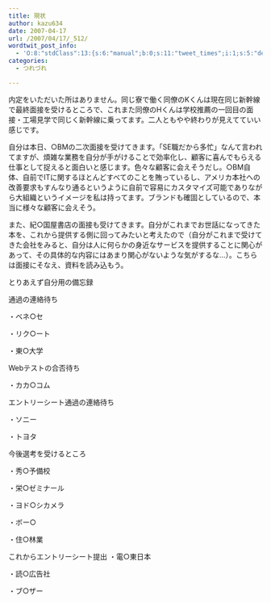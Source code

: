 ```yaml
---
title: 現状
author: kazu634
date: 2007-04-17
url: /2007/04/17/_512/
wordtwit_post_info:
  - 'O:8:"stdClass":13:{s:6:"manual";b:0;s:11:"tweet_times";i:1;s:5:"delay";i:0;s:7:"enabled";i:1;s:10:"separation";s:2:"60";s:7:"version";s:3:"3.7";s:14:"tweet_template";b:0;s:6:"status";i:2;s:6:"result";a:0:{}s:13:"tweet_counter";i:2;s:13:"tweet_log_ids";a:1:{i:0;i:2895;}s:9:"hash_tags";a:0:{}s:8:"accounts";a:1:{i:0;s:7:"kazu634";}}'
categories:
  - つれづれ

---
```

<div class="section">
<p>
    内定をいただいた所はありません。同じ寮で働く同僚のKくんは現在同じ新幹線で最終面接を受けるところで、これまた同僚のHくんは学校推薦の一回目の面接・工場見学で同じく新幹線に乗ってます。二人ともやや終わりが見えてていい感じです。
</p>
  
<p>
    自分は本日、○BMの二次面接を受けてきます。「SE職だから多忙」なんて言われてますが、煩雑な業務を自分が手がけることで効率化し、顧客に喜んでもらえる仕事として捉えると面白いと感じます。色々な顧客に会えそうだし。○BM自体、自前でITに関するほとんどすべてのことを賄っているし、アメリカ本社への改善要求もすんなり通るというように自前で容易にカスタマイズ可能でありながら大組織というイメージを私は持ってます。ブランドも確固としているので、本当に様々な顧客に会えそう。
</p>
  
<p>
    また、紀○国屋書店の面接も受けてきます。自分がこれまでお世話になってきた本を、これから提供する側に回ってみたいと考えたので（自分がこれまで受けてきた会社をみると、自分は人に何らかの身近なサービスを提供することに関心があって、その具体的な内容にはあまり関心がないような気がするな…）。こちらは面接にそなえ、資料を読み込もう。
</p>
  
<p>
</p>
  
<p>
    とりあえず自分用の備忘録
</p>
  
<p>
</p>
  
<p>
    通過の連絡待ち
</p>
  
<p>
    ・ベネ○セ
</p>
  
<p>
    ・リク○ート
</p>
  
<p>
    ・東○大学
</p>
  
<p>
</p>
  
<p>
    Webテストの合否待ち
</p>
  
<p>
    ・カカ○コム
</p>
  
<p>
</p>
  
<p>
    エントリーシート通過の連絡待ち
</p>
  
<p>
    ・ソニー
</p>
  
<p>
    ・トヨタ
</p>
  
<p>
</p>
  
<p>
    今後選考を受けるところ
</p>
  
<p>
    ・秀○予備校
</p>
  
<p>
    ・栄○ゼミナール
</p>
  
<p>
    ・ヨド○シカメラ
</p>
  
<p>
    ・ボー○
</p>
  
<p>
    ・住○林業
</p>
  
<p>
</p>
  
<p>
    これからエントリーシート提出 ・電○東日本
</p>
  
<p>
    ・読○広告社
</p>
  
<p>
    ・ブ○ザー
</p>
</div>